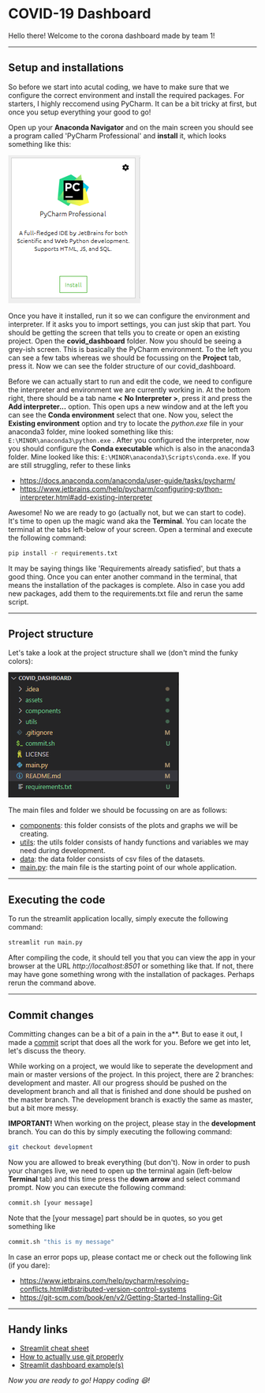 # COVID-19 Dashboard
Hello there! Welcome to the corona dashboard made by team 1!

---
## Setup and installations
So before we start into acutal coding, we have to make sure that we configure the correct environment and install the required packages. 
For starters, I highly reccomend using PyCharm. It can be a bit tricky at first, but once you setup everything your good to go! 

Open up your **Anaconda Navigator** and on the main screen you should see a program called 'PyCharm Professional' and **install** it, which looks something like this:

![Pycharm](assets/py1.PNG) 

Once you have it installed, run it so we can configure the environment and interpreter. If it asks you to import settings, you can just skip that part. You should be getting the screen that tells you to create or open an existing project. Open the **covid_dashboard** folder. Now you should be seeing a grey-ish screen. This is basically the PyCharm environment. To the left you can see a few tabs whereas we should be focussing on the **Project** tab, press it. Now we can see the folder structure of our covid_dashboard. 

Before we can actually start to run and edit the code, we need to configure the interpreter and environment we are currently working in. At the bottom right, there should be a tab name **< No Interpreter >**, press it and press the **Add interpreter...** option. This open ups a new window and at the left you can see the **Conda environment** select that one. Now you, select the **Existing environment** option and try to locate the *python.exe* file in your anaconda3 folder, mine looked something like this: `E:\MINOR\anaconda3\python.exe` . After you configured the interpreter, now you should configure the **Conda executable** which is also in the anaconda3 folder. Mine looked like this: `E:\MINOR\anaconda3\Scripts\conda.exe`. If you are still struggling, refer to these links
- https://docs.anaconda.com/anaconda/user-guide/tasks/pycharm/
- https://www.jetbrains.com/help/pycharm/configuring-python-interpreter.html#add-existing-interpreter

Awesome! No we are ready to go (actually not, but we can start to code). It's time to open up the magic wand aka the **Terminal**. You can locate the terminal at the tabs left-below of your screen. Open a terminal and execute the following command:
```sh 
pip install -r requirements.txt
```
It may be saying things like 'Requirements already satisfied', but thats a good thing. Once you can enter another command in the terminal, that means the installation of the packages is complete. Also in case you add new packages, add them to the requirements.txt file and rerun the same script.

---
## Project structure
Let's take a look at the project structure shall we (don't mind the funky colors):

![Project structure](assets/py2.PNG)

The main files and folder we should be focussing on are as follows:
- [components](components): this folder consists of the plots and graphs we will be creating.
- [utils](utils): the utils folder consists of handy functions and variables we may need during development.
- [data](data): the data folder consists of csv files of the datasets.
- [main.py](main.py): the main file is the starting point of our whole application.

---
## Executing the code
To run the streamlit application locally, simply execute the following command:
```sh
streamlit run main.py
```
After compiling the code, it should tell you that you can view the app in your browser at the URL *http://localhost:8501* or something like that. If not, there may have gone something wrong with the installation of packages. Perhaps rerun the command above.

---
## Commit changes
Committing changes can be a bit of a pain in the a**. But to ease it out, I made a [commit](commit.sh) script that does all the work for you. Before we get into let, let's discuss the theory. 

While working on a project, we would like to seperate the development and main or master versions of the project. In this project, there are 2 branches: development and master. All our progress should be pushed on the development branch and all that is finished and done should be pushed on the master branch. The development branch is exactly the same as master, but a bit more messy.

**IMPORTANT!** When working on the project, please stay in the **development** branch. You can do this by simply executing the following command:
```sh
git checkout development
```

Now you are allowed to break everything (but don't). Now in order to push your changes live, we need to open up the terminal again (left-below **Terminal** tab) and this time press the **down arrow** and select command prompt. Now you can execute the following command:
```sh
commit.sh [your message]
```
Note that the [your message] part should be in quotes, so you get something like 
```sh
commit.sh "this is my message"
```

In case an error pops up, please contact me or check out the following link (if you dare):
- https://www.jetbrains.com/help/pycharm/resolving-conflicts.html#distributed-version-control-systems
- https://git-scm.com/book/en/v2/Getting-Started-Installing-Git
 
 ---
 ## Handy links
- [Streamlit cheat sheet](https://share.streamlit.io/daniellewisdl/streamlit-cheat-sheet/app.py)
- [How to actually use git properly](https://www.freecodecamp.org/news/how-to-use-git-efficiently-54320a236369/)
- [Streamlit dashboard example(s)](https://streamlit.io/gallery)


*Now you are ready to go! Happy coding :smile:!*
